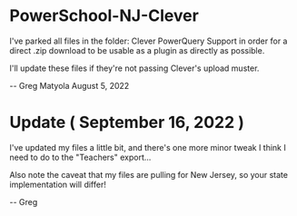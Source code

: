 # PowerSchool-NJ-Clever

I've parked all files in the folder: Clever PowerQuery Support in order for a direct .zip download to be usable as a plugin as directly as possible.

I'll update these files if they're not passing Clever's upload muster.

-- Greg Matyola
August 5, 2022

# Update ( September 16, 2022 )

I've updated my files a little bit, and there's one more minor tweak I think I need to do to the "Teachers" export...

Also note the caveat that my files are pulling for New Jersey, so your state implementation will differ!

-- Greg
